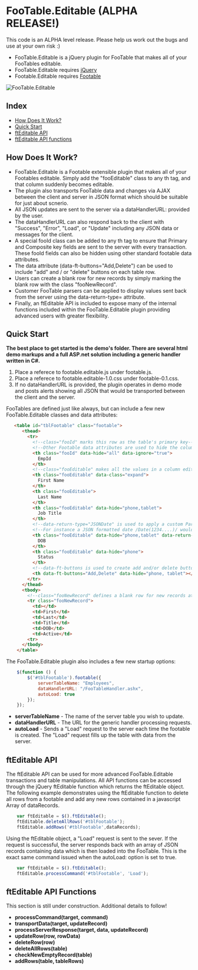 FooTable.Editable (ALPHA RELEASE!)
==================================

This code is an ALPHA level release.  Please help us work out the bugs and use at your own risk :)

* FooTable.Editable is a jQuery plugin for FooTable that makes all of your FooTables editable.
* FooTable.Editable requires <a href="http://jquery.com/">jQuery</a> 
* Footable.Editable requires <a href="https://github.com/bradvin/FooTable">Footable</a> 

![FooTable.Editable](https://raw.github.com/jakemdrew/FooTable.Editable/master/screenshot.jpg "FooTable")	

Index
-----

* [How Does It Work?](#HowDoesItWork)
* [Quick Start](#QuickStart)
* [ftEditable API](#ftEditableAPI)
* [ftEditable API functions](#ftEditableAPIfunctions)


<h2 id="HowDoesItWork">How Does It Work?</h2>

* FooTable.Editable is a Footable extensible plugin that makes all of your Footables editable. Simply add the "fooEditable" class to any th tag, and that column suddenly becomes editable.
* The plugin also transports FooTable data and changes via AJAX between the client and server in JSON format which should be suitable for just about scnerio.
* All JSON updates are sent to the server via a dataHandlerURL: provided by the user.
* The dataHandlerURL can also respond back to the client with "Success", "Error", "Load", or "Update" including any JSON data or messages for the client.
* A special fooId class can be added to any th tag to ensure that Primary and Composite key fields are sent to the server with every transaction.  These fooId fields can also be hidden using other standard footable data attributes.
* The data attribute (data-ft-buttons="Add,Delete") can be used to include "add" and / or "delete" buttons on each table row.
* Users can create a blank row for new records by simply marking the blank row with the class "fooNewRecord".
* Customer FooTable parsers can be applied to display values sent back from the server using the data-return-type= attribute.
* Finally, an ftEditable API is included to expose many of the internal functions included within the FooTable.Editable plugin providing advanced users with greater flexibility.  


<h2 id="QuickStart">Quick Start</h2>

<strong>The best place to get started is the demo's folder.  There are several html demo markups and a full ASP.net solution including a generic handler written in C#.</strong>

1. Place a referece to footable.editable.js under footable.js. 
2. Place a referece to footable.editable-1.0.css under footable-0.1.css.
3. If no dataHandlerURL is provided, the plugin operates in demo mode and posts alerts showing all JSON that would be transported between the client and the server. 

FooTables are defined just like always, but can include a few new FooTable.Editable classes and data attributes: 
```html
   <table id="tblFootable" class="footable">
      <thead>
        <tr>
          <!--class="fooId" marks this row as the table's primary key-->
          <!--Other Footable data attributes are used to hide the column from view-->
          <th class="fooId" data-hide="all" data-ignore="true">
            EmpId
          </th>
          <!--class="fooEditable" makes all the values in a column editable-->
          <th class="fooEditable" data-class="expand">
            First Name
          </th>
          <th class="fooEditable">
            Last Name
          </th>
          <th class="fooEditable" data-hide="phone,tablet">
            Job Title
          </th>
          <!--data-return-type="JSONDate" is used to apply a custom Parser to the value displayed in this field-->
          <!--For instance a JSON formatted date /Date(1234....)/ would be displayed in dd/mm/yy format-->
          <th class="fooEditable" data-hide="phone,tablet" data-return-type="JSONDate">
            DOB
          </th>
          <th class="fooEditable" data-hide="phone">
            Status
          </th>
		  <!--data-ft-buttons is used to create add and/or delete buttons for each record-->
		  <th data-ft-buttons="Add,Delete" data-hide="phone, tablet"></th>
        </tr>
      </thead>
      <tbody>
        <!--class="fooNewRecord" defines a blank row for new records at the end of the table-->
        <tr class="fooNewRecord">
          <td></td>
          <td>First</td>
          <td>Last</td>
          <td>Title</td>
          <td>DOB</td>
          <td>Active</td>
        <tr>
      </tbody>
    </table>
```

The FooTable.Editable plugin also includes a few new startup options:
```javascript
    $(function () {
        $('#tblFootable').footable({
            serverTableName: "Employees",             
            dataHandlerURL: "/FooTableHandler.ashx",   
            autoLoad: true                                                          
        });                                                 
    });                                                 
```

* <strong>serverTableName</strong> - The name of the server table you wish to update.
* <strong>dataHandlerURL</strong> - The URL for the generic handler processing requests.
* <strong>autoLoad</strong> - Sends a "Load" request to the server each time the footable is created.  The "Load" request fills up the table with data from the server. 

<h2 id="#ftEditableAPI">ftEditable API</h2>

The ftEditable API can be used for more advanced FooTable.Editable transactions and table manipulations.  All API functions can be accessed through the jQuery ftEditable function which returns the ftEditable object.  The following example demonstrates using the ftEditable function to delete all rows from a footable and add any new rows contained in a javascript Array of dataRecords.  

```javascript
    var ftEditable = $().ftEditable();
    ftEditable.deleteAllRows('#tblFootable');
    ftEditable.addRows('#tblFootable',dataRecords);
```

Using the ftEditable object, a "Load" request is sent to the sever.  If the request is successful, the server responds back with an array of JSON records containing data which is then loaded into the FooTable.  This is the exact same command issued when the autoLoad: option is set to true.

```javascript
    var ftEditable = $().ftEditable();
    ftEditable.processCommand('#tblFootable', 'Load');
```

<h2 id="#ftEditableAPIfunctions">ftEditable API Functions</h2>

This section is still under construction.  Additional details to follow!

* <strong>processCommand(target, command)</strong>
* <strong>transportData(target, updateRecord)</strong>
* <strong>processServerResponse(target, data, updateRecord)</strong>
* <strong>updateRow(row, rowData)</strong>
* <strong>deleteRow(row)</strong>
* <strong>deleteAllRows(table)</strong>
* <strong>checkNewEmptyRecord(table)</strong>
* <strong>addRows(table, tableRows)</strong>

